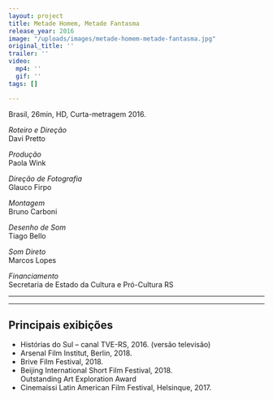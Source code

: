 ```yaml
---
layout: project
title: Metade Homem, Metade Fantasma
release_year: 2016
image: "/uploads/images/metade-homem-metade-fantasma.jpg"
original_title: ''
trailer: ''
video:
  mp4: ''
  gif: ''
tags: []

---
```

Brasil, 26min, HD, Curta-metragem 2016.

_Roteiro e Direção_  
Davi Pretto

_Produção_  
Paola Wink

_Direção de Fotografia_  
Glauco Firpo

_Montagem_  
Bruno Carboni

_Desenho de Som_  
Tiago Bello

_Som Direto_  
Marcos Lopes

_Financiamento_  
Secretaria de Estado da Cultura e Pró-Cultura RS

***

***

## Principais exibições

* Histórias do Sul – canal TVE-RS, 2016. (versão televisão)
* Arsenal Film Institut, Berlin, 2018.
* Brive Film Festival, 2018.
* Beijing International Short Film Festival, 2018.  
  Outstanding Art Exploration Award
* Cinemaissi Latin American Film Festival, Helsinque, 2017.